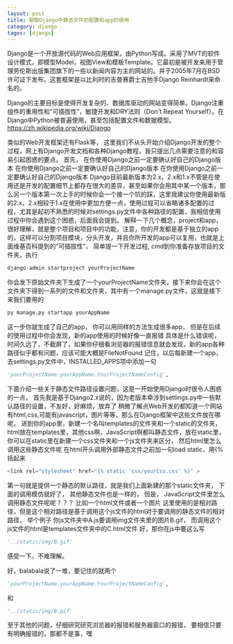 ```yaml
---
layout: post
title: 聊聊Django中静态文件的配置和app的使用
category: django
tages: [django]
---
```

Django是一个开放源代码的Web应用框架，由Python写成。采用了MVT的软件设计模式，即模型Model，视图View和模板Template。它最初是被开发来用于管理劳伦斯出版集团旗下的一些以新闻内容为主的网站的。并于2005年7月在BSD许可证下发布。这套框架是以比利时的吉普赛爵士吉他手Django Reinhardt来命名的。

Django的主要目标是使得开发复杂的、数据库驱动的网站变得简单。Django注重组件的重用性和“可插拔性”，敏捷开发和DRY法则（Don't Repeat Yourself）。在Django中Python被普遍使用，甚至包括配置文件和数据模型。<https://zh.wikipedia.org/wiki/Django>

类似的Web开发框架还有Flask等，
这里我们不从头开始介绍Django开发的整个过程，网上有Django开发文档和各种Django教程，我只提出几点需要注意的和容易引起困惑的要点。
首先，
在你使用Django之前一定要确认好自己的Django版本
在你使用Django之前一定要确认好自己的Django版本
在你使用Django之前一定要确认好自己的Django版本
Django目前最新版本为2.x，2.x和1.x不管是在使用还是开发的配置细节上都存在很大的差异，甚至如果你会用其中某一个版本，那么另一个版本第一次上手的时候你会一个接一个坑的踩，这里我建议你使用最新版的2.x，2.x相较于1.x在使用中更加方便一点，使用过程可以省略诸多配置的过程，尤其是起初不熟悉的时候对settings.py文件中各种路径的配置，我相信使用过程中你会遇到这个困惑，后面我会提到。
解释一下几个概念，project和app，很好理解，就是整个项目和项目中的功能，注意，你的开发都是基于独立的app的，这样可以分割项目模块，分头开发，并且你所开发的app可以复用，也就是上面维基百科提到的“可插拔性”，
简单提一下开发过程,
cmd到你准备存放项目的文件夹，执行
```python
django-admin startproject yourProjectName
```
你会发下原始文件夹下生成了一个yourProjectName文件夹，接下来你会在这个文件夹下得到一系列的文件和文件夹，其中有一个manage.py文件，这就是接下来我们要用的
```python
py manage.py startapp yourAppName
```
这一步你就生成了自己的app，
你可以用同样的方法生成很多app，
但是在后续的使用过程中你会发现，新的app使用的时候好像一直报错
具体是什么错误呢，
时间久远了，不截屏了，如果你仔细看浏览器的报错信息就会发现，新的app各种路径似乎都有问题，应该可能大概是FileNotFound
记住，以后每新建一个app，去settings.py文件中，INSTALLED_APPS项中添加一句
```python
'yourProjectName.yourAppName.YourProjectNameConfig',
```

下面介绍一些关于静态文件路径设置问题，这是一开始使用Django时很令人困惑的一点，
首先我是基于Django2.x说的，因为老版本牵涉到settings.py中一些默认路径的设置，不友好，好麻烦，放弃了
稍微了解点Web开发的都知道一个网站有html,css,可能有javascript，图片等等，那么在Django框架中这些文件放在哪呢，
进到你的app里，新建一个名叫templates的文件夹和一个static的文件夹，
html放在templates里，其他css啊，JavaScript啊都叫静态文件，放在static里，你可以在static里在新建一个css文件夹和一个js文件夹来区分，
然后html里怎么调用这些静态文件呢
在html开头调用外部静态文件之前加一句load static，用{% 括起来
```python
<link rel="stylesheet" href="{% static 'css/yourCss.css' %}" >
```
第一句就是提供一个静态的默认路径，就是我们上面新建的那个static文件夹，
下面的调用模仿就好了，
其他静态文件也是一样的，
但是，
JavaScript文件里怎么调用静态文件呢呢？？？
比如一个html文件或者一个图片
这里使用的是相对路径，但是这个相对路径是基于调用这个js文件的html对于要调用的静态文件的相对路径，
举个例子
你js文件夹中A.js要调用img文件夹里的图片B.gif，
而调用这个js文件的html是templates文件夹中的C.html文件
好，那你在js中要这么写
```python
'../static/img/B.gif'
```
感受一下，不难理解。

好，balabala说了一堆，要记住的就两个
```python
'yourProjectName.yourAppName.YourProjectNameConfig',
```
和
```python
'../static/img/B.gif'
```
至于其他的问题，仔细研究研究浏览器的报错和服务器窗口的报错，
要相信只要有明确报错的，那都不是事，嘿